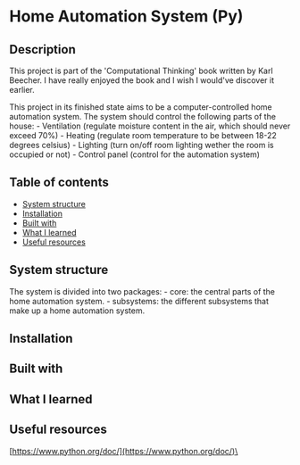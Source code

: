 # Home Automation System (Py)

## Description

This project is part of the 'Computational Thinking' book written by Karl Beecher. I have really enjoyed the book and I wish I would've discover it earlier.

This project in its finished state aims to be a computer-controlled home automation system. The system should control the following parts of the house:
    - Ventilation (regulate moisture content in the air, which should never exceed 70%)
    - Heating (regulate room temperature to be between 18-22 degrees celsius)
    - Lighting (turn on/off room lighting wether the room is occupied or not)
    - Control panel (control for the automation system)

## Table of contents

- [System structure](#System-structure)
- [Installation](#installation)
- [Built with](#built-with)
- [What I learned](#what-i-learned)
- [Useful resources](#useful-resources)

## System structure

The system is divided into two packages:
    - core: the central parts of the home automation system.
    - subsystems: the different subsystems that make up a home automation system.

## Installation

## Built with

## What I learned

## Useful resources

[https://www.python.org/doc/](https://www.python.org/doc/)\